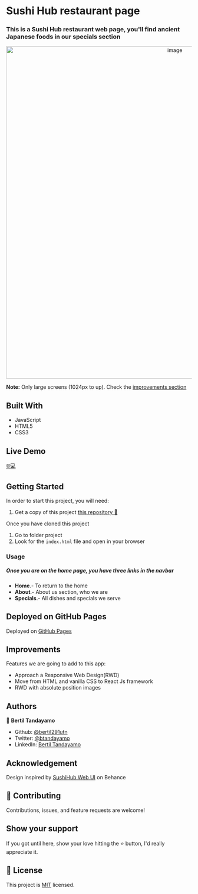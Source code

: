 # Sushi Hub restaurant page

### This is a Sushi Hub restaurant web page, you'll find ancient Japanese foods in our specials section

<div align="center"><img src="https://user-images.githubusercontent.com/24902525/88004482-b8282800-cacc-11ea-85c7-3357ab18209f.png" alt="image" width="900" /></div>

**Note:** Only large screens (1024px to up). Check the [improvements section](#improvements)


## Built With 

- JavaScript
- HTML5
- CSS3

## Live Demo

[:globe_with_meridians::computer:](https://bertil291utn.github.io/restaurant-page/)


## Getting Started

In order to start this project, you will need:

1. Get a copy of this project [this repository :blue_book:](https://github.com/bertil291utn/restaurant-page.git)

Once you have cloned this project
1. Go to folder project 
2. Look for the `index.html` file and open in your browser

### Usage

##### Once you are on the home page, you have three links in the navbar
- **Home**.- To return to the home
- **About**.- About us section, who we are
- **Specials**.- All dishes and specials we serve

## Deployed on GitHub Pages

Deployed on [GitHub Pages](https://pages.github.com/)  

## Improvements

Features we are going to add to this app:
- Approach a Responsive Web Design(RWD)
- Move from HTML and vanilla CSS to React Js framework
- RWD with absolute position images

## Authors

👤 **Bertil Tandayamo**

- Github: [@bertil291utn](https://github.com/bertil291utn)
- Twitter: [@btandayamo](https://twitter.com/batandayamo)
- LinkedIn: [Bertil Tandayamo](http://bit.ly/bertil_linkedin)

## Acknowledgement

Design inspired by [SushiHub Web UI](https://www.behance.net/gallery/100385175/SushiHub-Web-UI?tracking_source=search_projects_recommended%7CRestaurant%20Website)  on Behance

## 🤝 Contributing

Contributions, issues, and feature requests are welcome!

## Show your support

If you got until here, show your love hitting the ⭐️ button, I'd really appreciate it.

## 📝 License

This project is [MIT](LICENSE) licensed.


